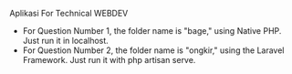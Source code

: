 Aplikasi For Technical WEBDEV

- For Question Number 1, the folder name is "bage," using Native PHP. Just run it in localhost.
- For Question Number 2, the folder name is "ongkir," using the Laravel Framework. Just run it with php artisan serve.
